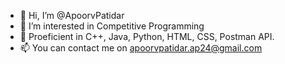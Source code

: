 - 👋 Hi, I’m @ApoorvPatidar
- 👀 I’m interested in  Competitive Programming
- 🌱 Proeficient in C++, Java, Python, HTML, CSS, Postman API.  
- 📫 You can contact me on apoorvpatidar.ap24@gmail.com

<!---
ApoorvPatidar/ApoorvPatidar is a ✨ special ✨ repository because its `README.md` (this file) appears on your GitHub profile.
You can click the Preview link to take a look at your changes.
--->
